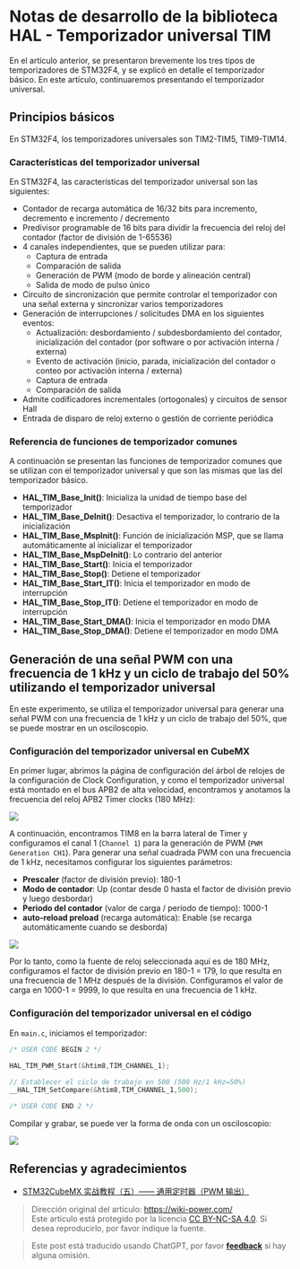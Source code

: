 # Notas de desarrollo de la biblioteca HAL - Temporizador universal TIM

En el artículo anterior, se presentaron brevemente los tres tipos de temporizadores de STM32F4, y se explicó en detalle el temporizador básico. En este artículo, continuaremos presentando el temporizador universal.

## Principios básicos

En STM32F4, los temporizadores universales son TIM2-TIM5, TIM9-TIM14.

### Características del temporizador universal

En STM32F4, las características del temporizador universal son las siguientes:

- Contador de recarga automática de 16/32 bits para incremento, decremento e incremento / decremento
- Predivisor programable de 16 bits para dividir la frecuencia del reloj del contador (factor de división de 1-65536)
- 4 canales independientes, que se pueden utilizar para:
  - Captura de entrada
  - Comparación de salida
  - Generación de PWM (modo de borde y alineación central)
  - Salida de modo de pulso único
- Circuito de sincronización que permite controlar el temporizador con una señal externa y sincronizar varios temporizadores
- Generación de interrupciones / solicitudes DMA en los siguientes eventos:
  - Actualización: desbordamiento / subdesbordamiento del contador, inicialización del contador (por software o por activación interna / externa)
  - Evento de activación (inicio, parada, inicialización del contador o conteo por activación interna / externa)
  - Captura de entrada
  - Comparación de salida
- Admite codificadores incrementales (ortogonales) y circuitos de sensor Hall
- Entrada de disparo de reloj externo o gestión de corriente periódica

### Referencia de funciones de temporizador comunes

A continuación se presentan las funciones de temporizador comunes que se utilizan con el temporizador universal y que son las mismas que las del temporizador básico.

- **HAL_TIM_Base_Init()**: Inicializa la unidad de tiempo base del temporizador
- **HAL_TIM_Base_DeInit()**: Desactiva el temporizador, lo contrario de la inicialización
- **HAL_TIM_Base_MspInit()**: Función de inicialización MSP, que se llama automáticamente al inicializar el temporizador
- **HAL_TIM_Base_MspDeInit()**: Lo contrario del anterior
- **HAL_TIM_Base_Start()**: Inicia el temporizador
- **HAL_TIM_Base_Stop()**: Detiene el temporizador
- **HAL_TIM_Base_Start_IT()**: Inicia el temporizador en modo de interrupción
- **HAL_TIM_Base_Stop_IT()**: Detiene el temporizador en modo de interrupción
- **HAL_TIM_Base_Start_DMA()**: Inicia el temporizador en modo DMA
- **HAL_TIM_Base_Stop_DMA()**: Detiene el temporizador en modo DMA

## Generación de una señal PWM con una frecuencia de 1 kHz y un ciclo de trabajo del 50% utilizando el temporizador universal

En este experimento, se utiliza el temporizador universal para generar una señal PWM con una frecuencia de 1 kHz y un ciclo de trabajo del 50%, que se puede mostrar en un osciloscopio.

### Configuración del temporizador universal en CubeMX

En primer lugar, abrimos la página de configuración del árbol de relojes de la configuración de Clock Configuration, y como el temporizador universal está montado en el bus APB2 de alta velocidad, encontramos y anotamos la frecuencia del reloj APB2 Timer clocks (180 MHz):

![](https://img.wiki-power.com/d/wiki-media/img/20210627133951.png)

A continuación, encontramos TIM8 en la barra lateral de Timer y configuramos el canal 1 (`Channel 1`) para la generación de PWM (`PWM Generation CH1`). Para generar una señal cuadrada PWM con una frecuencia de 1 kHz, necesitamos configurar los siguientes parámetros:

- **Prescaler** (factor de división previo): 180-1
- **Modo de contador**: Up (contar desde 0 hasta el factor de división previo y luego desbordar)
- **Periodo del contador** (valor de carga / período de tiempo): 1000-1
- **auto-reload preload** (recarga automática): Enable (se recarga automáticamente cuando se desborda)

![](https://img.wiki-power.com/d/wiki-media/img/20210627153422.png)

Por lo tanto, como la fuente de reloj seleccionada aquí es de 180 MHz, configuramos el factor de división previo en 180-1 = 179, lo que resulta en una frecuencia de 1 MHz después de la división. Configuramos el valor de carga en 1000-1 = 9999, lo que resulta en una frecuencia de 1 kHz.

### Configuración del temporizador universal en el código

En `main.c`, iniciamos el temporizador:

```c title="main.c"
/* USER CODE BEGIN 2 */

HAL_TIM_PWM_Start(&htim8,TIM_CHANNEL_1);

// Establecer el ciclo de trabajo en 500 (500 Hz/1 kHz=50%)
__HAL_TIM_SetCompare(&htim8,TIM_CHANNEL_1,500);

/* USER CODE END 2 */
```

Compilar y grabar, se puede ver la forma de onda con un osciloscopio:

![](https://img.wiki-power.com/d/wiki-media/img/20210627154737.jpg)

## Referencias y agradecimientos

- [STM32CubeMX 实战教程（五）—— 通用定时器（PWM 输出）](https://blog.csdn.net/weixin_43892323/article/details/104776035)

> Dirección original del artículo: <https://wiki-power.com/>  
> Este artículo está protegido por la licencia [CC BY-NC-SA 4.0](https://creativecommons.org/licenses/by/4.0/deed.zh). Si desea reproducirlo, por favor indique la fuente.

> Este post está traducido usando ChatGPT, por favor [**feedback**](https://github.com/linyuxuanlin/Wiki_MkDocs/issues/new) si hay alguna omisión.
